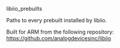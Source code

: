 libiio_prebuilts

Paths to every prebuilt installed by libiio.

Built for ARM from the following repository:
https://github.com/analogdevicesinc/libiio

